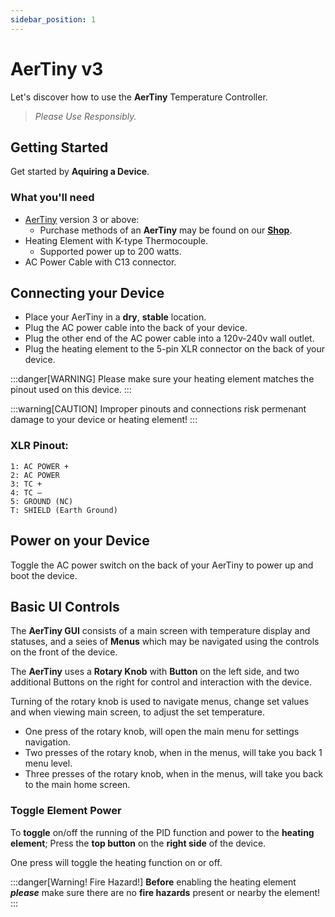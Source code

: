 ```yaml
---
sidebar_position: 1
---
```


# AerTiny v3

Let's discover how to use the **AerTiny** Temperature Controller.

> *Please Use Responsibly.*

## Getting Started

Get started by **Aquiring a Device**.

### What you'll need

- [AerTiny](https://aerify.digital/product/aertiny3-2/) version 3 or above:
  - Purchase methods of an **AerTiny** may be found on our **[Shop](https://aerify.digital/product/aertiny3-2/)**.
- Heating Element with K-type Thermocouple.
  - Supported power up to 200 watts.
- AC Power Cable with C13 connector.

## Connecting your Device

- Place your AerTiny in a **dry**, **stable** location.
- Plug the AC power cable into the back of your device.
- Plug the other end of the AC power cable into a 120v-240v wall outlet.
- Plug the heating element to the 5-pin XLR connector on the back of your device.

:::danger[WARNING]
Please make sure your heating element matches the pinout used on this device.
:::

:::warning[CAUTION]
Improper pinouts and connections risk permenant damage to your device or heating element!
:::

### XLR Pinout:
```
1: AC POWER +
2: AC POWER
3: TC +
4: TC –
5: GROUND (NC)
T: SHIELD (Earth Ground)
```

## Power on your Device

Toggle the AC power switch on the back of your AerTiny to power up and boot the device.

## Basic UI Controls

The **AerTiny GUI** consists of a main screen with temperature display and statuses, and a seies of **Menus** which may be navigated using the controls on the front of the device.

The **AerTiny** uses a **Rotary Knob** with **Button** on the left side, and two additional Buttons on the right for control and interaction with the device.

Turning of the rotary knob is used to navigate menus, change set values and when viewing main screen, to adjust the set temperature.

- One press of the rotary knob, will open the main menu for settings navigation.
- Two presses of the rotary knob, when in the menus, will take you back 1 menu level.
- Three presses of the rotary knob, when in the menus, will take you back to the main home screen.


### Toggle Element Power

To **toggle** on/off the running of the PID function and power to the **heating element**;
Press the **top button** on the **right side** of the device.

One press will toggle the heating function on or off.

:::danger[Warning! Fire Hazard!]
**Before** enabling the heating element ***please*** make sure there are no **fire hazards** present or nearby the element!
:::
